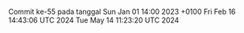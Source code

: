 Commit ke-55 pada tanggal Sun Jan 01 14:00 2023 +0100
Fri Feb 16 14:43:06 UTC 2024
Tue May 14 11:23:20 UTC 2024
